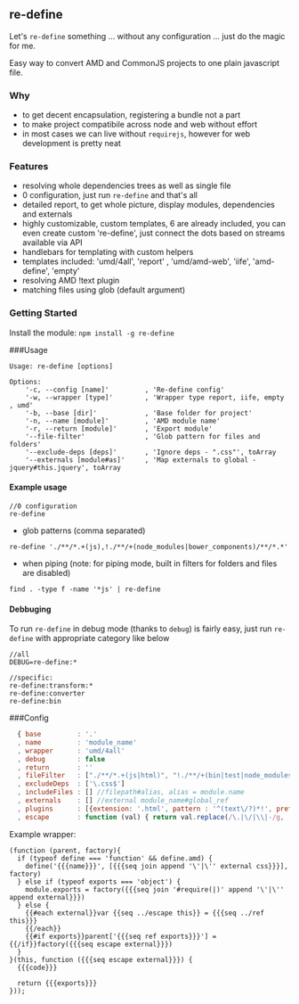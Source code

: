 ## re-define
Let's `re-define` something ... without any configuration ... just do the magic for me.

Easy way to convert AMD and CommonJS projects to one plain javascript file.

### Why
* to get decent encapsulation, registering a bundle not a part
* to make project compatibile across node and web without effort
* in most cases we can live without `requirejs`, however for web development is pretty neat

### Features
* resolving whole dependencies trees as well as single file
* 0 configuration, just run `re-define` and that's all
* detailed report, to get whole picture, display modules, dependencies and externals
* highly customizable, custom templates, 6 are already included, you can even create custom 're-define', just connect the dots based on streams available via API
* handlebars for templating with custom helpers
* templates included: 'umd/4all', 'report' , 'umd/amd-web', 'iife', 'amd-define',  'empty'
* resolving AMD !text plugin
* matching files using glob (default argument)

### Getting Started
Install the module: `npm install -g re-define`

###Usage
```
Usage: re-define [options]

Options:
    '-c, --config [name]'         , 'Re-define config'
    '-w, --wrapper [type]'        , 'Wrapper type report, iife, empty , umd'
    '-b, --base [dir]'            , 'Base folder for project'
    '-n, --name [module]'         , 'AMD module name'
    '-r, --return [module]'       , 'Export module'
    '--file-filter'               , 'Glob pattern for files and folders'
    '--exclude-deps [deps]'       , 'Ignore deps - ".css"', toArray
    '--externals [module#as]'     , 'Map externals to global - jquery#this.jquery', toArray
```

#### Example usage
```
//0 configuration
re-define 
```

* glob patterns (comma separated) 
```
re-define './**/*.+(js),!./**/+(node_modules|bower_components)/**/*.*'
```

* when piping 
(note: for piping mode, built in filters for folders and files are disabled)

```
find . -type f -name '*js' | re-define
```

#### Debbuging
To run `re-define` in debug mode (thanks to `debug`) is fairly easy, just run `re-define` with appropriate category like below

```
//all
DEBUG=re-define:* 

//specific:
re-define:transform:* 
re-define:converter
re-define:bin
```

###Config
```js
  { base         : '.'
  , name         : 'module_name'
  , wrapper      : 'umd/4all'
  , debug        : false
  , return       : ''
  , fileFilter   : ["./**/*.+(js|html)", "!./**/+(bin|test|node_modules|bower_components)/**/*.*"]
  , excludeDeps  : ['\.css$']
  , includeFiles : [] //filepath#alias, alias = module.name
  , externals    : [] //external module_name#global_ref
  , plugins      : [{extension: '.html', pattern : '^(text\/?)*!', prefix : 'txt_'}]
  , escape       : function (val) { return val.replace(/\.|\/|\\|-/g, '_') }
```

Example wrapper:
```
(function (parent, factory){
  if (typeof define === 'function' && define.amd) {
    define('{{{name}}}', [{{{seq join append '\'|\'' external css}}}], factory)
  } else if (typeof exports === 'object') {
    module.exports = factory({{{seq join '#require(|)' append '\'|\'' append external}}})
  } else {
    {{#each external}}var {{seq ../escape this}} = {{{seq ../ref this}}}
    {{/each}}
    {{#if exports}}parent['{{{seq ref exports}}}'] = {{/if}}factory({{{seq escape external}}})
  }
}(this, function ({{{seq escape external}}}) {
  {{{code}}}

  return {{{exports}}}
}));
```
